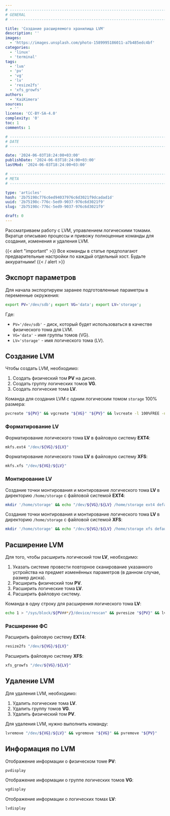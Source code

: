 ```yaml
---
# -------------------------------------------------------------------------------------------------------------------- #
# GENERAL
# -------------------------------------------------------------------------------------------------------------------- #

title: 'Создание расширяемого хранилища LVM'
description: ''
images:
  - 'https://images.unsplash.com/photo-1589995186011-a7b485edc4bf'
categories:
  - 'linux'
  - 'terminal'
tags:
  - 'lvm'
  - 'pv'
  - 'vg'
  - 'lv'
  - 'resize2fs'
  - 'xfs_growfs'
authors:
  - 'KaiKimera'
sources:
  - ''
license: 'CC-BY-SA-4.0'
complexity: '0'
toc: 1
comments: 1

# -------------------------------------------------------------------------------------------------------------------- #
# DATE
# -------------------------------------------------------------------------------------------------------------------- #

date: '2024-06-03T18:24:00+03:00'
publishDate: '2024-06-03T18:24:00+03:00'
lastMod: '2024-06-03T18:24:00+03:00'

# -------------------------------------------------------------------------------------------------------------------- #
# META
# -------------------------------------------------------------------------------------------------------------------- #

type: 'articles'
hash: '2b75198c776c6ed94037976c6d3021f9dcadad1d'
uuid: '2b75198c-776c-5ed9-9037-976c6d3021f9'
slug: '2b75198c-776c-5ed9-9037-976c6d3021f9'

draft: 0
---
```


Рассматриваем работу с LVM, управлением логическими томами. Вкратце описываю процессы и привожу полноценные команды для создания, изменения и удаления LVM.

<!--more-->

{{< alert "important" >}}
Все команды в статье предполагают предварительные настройки по каждый отдельный хост. Будьте аккуратными!
{{< / alert >}}

## Экспорт параметров

Для начала экспортируем заранее подготовленные параметры в переменные окружения:

```bash
export PV='/dev/sdb'; export VG='data'; export LV='storage';
```

Где:
- `PV='/dev/sdb'` - диск, который будет использоваться в качестве физического тома для LVM.
- `VG='data'` - имя группы томов (VG).
- `LV='storage'` - имя логического тома (LV).

## Создание LVM

Чтобы создать LVM, необходимо:
1. Создать физический том **PV** на диске.
2. Создать группу логических томов **VG**.
3. Создать логические тома **LV**.

Команда для создания LVM с одним логическим томом `storage` 100% размера:

```bash
pvcreate "${PV}" && vgcreate "${VG}" "${PV}" && lvcreate -l 100%FREE -n "${LV}" "${VG}"
```

### Форматирование LV

Форматирование логического тома **LV** в файловую систему **EXT4**:

```bash
mkfs.ext4 "/dev/${VG}/${LV}"
```

Форматирование логического тома **LV** в файловую систему **XFS**:

```bash
mkfs.xfs "/dev/${VG}/${LV}"
```

### Монтирование LV

Создание точки монтирования и монтирование логического тома **LV** в директорию `/home/storage` с файловой системой **EXT4**:

```bash
mkdir '/home/storage' && echo "/dev/${VG}/${LV} /home/storage ext4 defaults 0 0" >> '/etc/fstab' && mount "/dev/${VG}/${LV}" '/home/storage'
```

Создание точки монтирования и монтирование логического тома **LV** в директорию `/home/storage` с файловой системой **XFS**:

```bash
mkdir '/home/storage' && echo "/dev/${VG}/${LV} /home/storage xfs defaults 0 0" >> '/etc/fstab' && mount "/dev/${VG}/${LV}" '/home/storage'
```

## Расширение LVM

Для того, чтобы расширить логический том **LV**, необходимо:
1. Указать системе провести повторное сканирование указанного устройства на предмет изменённых параметров (в данном случае, размер диска).
2. Расширить физический том **PV**.
3. Расширить логические тома **LV**.
4. Расширить файловую систему.

Команда в одну строку для расширения логического тома **LV**:

```bash
echo 1 > "/sys/block/${PV##*/}/device/rescan" && pvresize "${PV}" && lvextend -l +100%FREE "/dev/${VG}/${LV}"
```

### Расширение ФС

Расширить файловую систему **EXT4**:

```bash
resize2fs "/dev/${VG}/${LV}"
```

Расширить файловую систему **XFS**:

```bash
xfs_growfs "/dev/${VG}/${LV}"
```

## Удаление LVM

Для удаления LVM, необходимо:
1. Удалить логические тома **LV**.
2. Удалить группу томов **VG**.
3. Удалить физический том **PV**.

Для удаления LVM, нужно выполнить команду:

```bash
lvremove "/dev/${VG}/${LV}" && vgremove "${VG}" && pvremove "${PV}"
```

## Информация по LVM

Отображение информации о физическом томе **PV**:

```bash
pvdisplay
```

Отображение информации о группе логических томов **VG**:

```bash
vgdisplay
```

Отображение информации о логических томах **LV**:

```bash
lvdisplay
```
